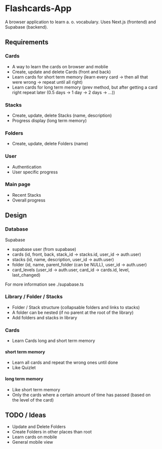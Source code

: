 # Flashcards-App

A browser application to learn a. o. vocabulary.
Uses Next.js (frontend) and Supabase (backend).

## Requirements

### Cards

- A way to learn the cards on browser and moblie
- Create, update and delete Cards (front and back)
- Learn cards for short term memory (learn every card -> then all that were wrong -> repeat until all right)
- Learn cards for long term memory (prev method, but after getting a card right repeat later (0.5 days -> 1 day -> 2 days -> ...))

### Stacks

- Create, update, delete Stacks (name, description)
- Progress display (long term memory)

### Folders

- Create, update, delete Folders (name)

### User

- Authentication
- User specific progress

### Main page

- Recent Stacks
- Overall progress

## Design

### Database

Supabase

- supabase user (from supabase)
- cards (id, front, back, stack_id -> stacks.id, user_id -> auth.user)
- stacks (id, name, description, user_id -> auth.user)
- folder (id, name, parent_folder (can be NULL), user_id -> auth.user)
- card_levels (user_id -> auth.user, card_id -> cards.id, level, last_changed)

For more information see ./supabase.ts

### Library / Folder / Stacks

- Folder / Stack structure (collapsable folders and links to stacks)
- A folder can be nested (if no parent at the root of the library)
- Add folders and stacks in library

### Cards

- Learn Cards long and short term memory

#### short term memory

- Learn all cards and repeat the wrong ones until done
- Like Quizlet

#### long term memory

- Like short term memory
- Only the cards where a certain amount of time has passed (based on the level of the card)

## TODO / Ideas

- Update and Delete Folders
- Create Folders in other places than root
- Learn cards on mobile
- General mobile view
